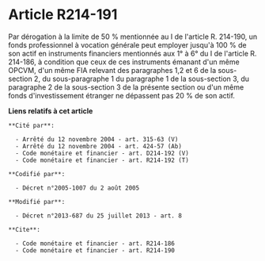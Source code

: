 # Article R214-191

Par dérogation à la limite de 50 % mentionnée au I de l'article R. 214-190, un fonds professionnel à vocation générale peut
employer jusqu'à 100 % de son actif en instruments financiers mentionnés aux 1° à 6° du I de l'article R. 214-186, à
condition que ceux de ces instruments émanant d'un même OPCVM, d'un même FIA relevant des paragraphes 1,2 et 6 de la sous-
section 2, du sous-paragraphe 1 du paragraphe 1 de la sous-section 3, du paragraphe 2 de la sous-section 3 de la présente
section ou d'un même fonds d'investissement étranger ne dépassent pas 20 % de son actif.

**Liens relatifs à cet article**

	**Cité par**:

	  - Arrêté du 12 novembre 2004 - art. 315-63 (V)
	  - Arrêté du 12 novembre 2004 - art. 424-57 (Ab)
	  - Code monétaire et financier - art. D214-192 (V)
	  - Code monétaire et financier - art. R214-192 (T)

	**Codifié par**:

	  - Décret n°2005-1007 du 2 août 2005

	**Modifié par**:

	  - Décret n°2013-687 du 25 juillet 2013 - art. 8

	**Cite**:

	  - Code monétaire et financier - art. R214-186
	  - Code monétaire et financier - art. R214-190

